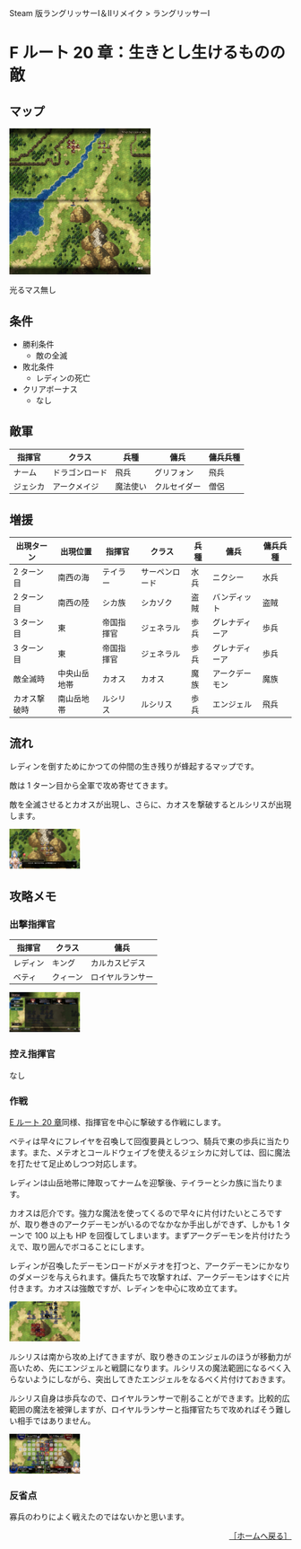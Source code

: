 Steam 版ラングリッサーⅠ＆Ⅱリメイク > ラングリッサーⅠ

# F ルート 20 章：生きとし生けるものの敵

## マップ

<div>
  <img src="../images/Chapter20F/Map20F.jpg" width="50%">
</div>

光るマス無し

## 条件

- 勝利条件
    - 敵の全滅
- 敗北条件
    - レディンの死亡
- クリアボーナス
    - なし

## 敵軍

|指揮官|クラス|兵種|傭兵|傭兵兵種|
|---|---|---|---|---|
|ナーム|ドラゴンロード|飛兵|グリフォン|飛兵|
|ジェシカ|アークメイジ|魔法使い|クルセイダー|僧侶|

## 増援

|出現ターン|出現位置|指揮官|クラス|兵種|傭兵|傭兵兵種|
|---|---|---|---|---|---|---|
|2 ターン目|南西の海|テイラー|サーペンロード|水兵|ニクシー|水兵|
|2 ターン目|南西の陸|シカ族|シカゾク|盗賊|バンディット|盗賊|
|3 ターン目|東|帝国指揮官|ジェネラル|歩兵|グレナディーア|歩兵|
|3 ターン目|東|帝国指揮官|ジェネラル|歩兵|グレナディーア|歩兵|
|敵全滅時|中央山岳地帯|カオス|カオス|魔族|アークデーモン|魔族|
|カオス撃破時|南山岳地帯|ルシリス|ルシリス|歩兵|エンジェル|飛兵|

## 流れ

レディンを倒すためにかつての仲間の生き残りが蜂起するマップです。

敵は 1 ターン目から全軍で攻め寄せてきます。

敵を全滅させるとカオスが出現し、さらに、カオスを撃破するとルシリスが出現します。
<div>
  <img src="../images/Chapter20F/Lucilis.jpg" width="25%">
</div>

## 攻略メモ

### 出撃指揮官

|指揮官|クラス|傭兵|
|---|---|---|
|レディン|キング|カルカスピデス|
|ベティ|クィーン|ロイヤルランサー|

<div>
  <img src="../images/Chapter20F/Organization.jpg" width="25%">
</div>

### 控え指揮官

なし

### 作戦

[E ルート 20 章](Chapter20E.md)同様、指揮官を中心に撃破する作戦にします。

ベティは早々にフレイヤを召喚して回復要員としつつ、騎兵で東の歩兵に当たります。また、メテオとコールドウェイブを使えるジェシカに対しては、囮に魔法を打たせて足止めしつつ対応します。

レディンは山岳地帯に陣取ってナームを迎撃後、テイラーとシカ族に当たります。

カオスは厄介です。強力な魔法を使ってくるので早々に片付けたいところですが、取り巻きのアークデーモンがいるのでなかなか手出しができず、しかも 1 ターンで 100 以上も HP を回復してしまいます。まずアークデーモンを片付けたうえで、取り囲んでボコることにします。

レディンが召喚したデーモンロードがメテオを打つと、アークデーモンにかなりのダメージを与えられます。傭兵たちで攻撃すれば、アークデーモンはすぐに片付きます。カオスは強敵ですが、レディンを中心に攻め立てます。
<div>
  <img src="../images/Chapter20F/Meteor.jpg" width="25%">
</div>

ルシリスは南から攻め上げてきますが、取り巻きのエンジェルのほうが移動力が高いため、先にエンジェルと戦闘になります。ルシリスの魔法範囲になるべく入らないようにしながら、突出してきたエンジェルをなるべく片付けておきます。

ルシリス自身は歩兵なので、ロイヤルランサーで削ることができます。比較的広範囲の魔法を被弾しますが、ロイヤルランサーと指揮官たちで攻めればそう難しい相手ではありません。
<div>
  <img src="../images/Chapter20F/Lucilis2.jpg" width="25%">
</div>

### 反省点

寡兵のわりによく戦えたのではないかと思います。

<div align="right">
  <a href="../README.md">［ホームへ戻る］</a>
</div>
